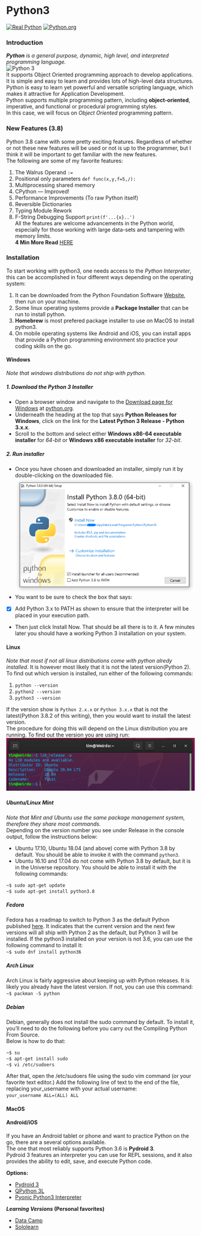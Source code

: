 # Python3
[![Real Python](https://img.shields.io/badge/Real-Python-blue)](https://realpython.com/installing-python)
[![Python.org](https://img.shields.io/badge/Python-Documentation-yellow)](https://docs.python.org/3/using/unix.html#getting-and-installing-the-latest-version-of-python)
### Introduction
_**Python** is a general purpose, dynamic, high level, and interpreted programming language._\
<img src="https://i.imgur.com/Dm6ice0.png" alt="Python 3" width="600" height="200"/>\
It supports Object Oriented programming approach to develop applications. It is simple and easy to learn and provides lots of high-level data structures.\
Python is easy to learn yet powerful and versatile scripting language, which makes it attractive for Application Development.\
Python supports multiple programming pattern, including **object-oriented**, imperative, and functional or procedural programming styles.\
In this case, we will focus on _Object Oriented_ programming pattern.

### New Features (3.8)
Python 3.8 came with some pretty exciting features. Regardless of whether or not these new features will be used or not is up to the programmer, but I think it will be important to get familiar with the new features.\
The following are some of my favorite features:
1. The Walrus Operand `:=`
2. Positional only parameters `def func(x,y,f=5,/):`
3. Multiprocessing shared memory
4. CPython — Improved!
5. Performance Improvements (To raw Python itself)
6. Reversible Dictionaries
7. Typing Module Rework
7. F-String Debugging Support `print(f'...{x}..')`\
All the features are welcome advancements in the Python world, especially for those working with large data-sets and tampering with memory limits.\
**4 Min More Read** [HERE](https://towardsdatascience.com/my-favorite-new-features-in-python-3-8-a95d7a0a31c9)

### Installation
To start working with python3, one needs access to the _Python Interpreter_, this can be accomplished in four different ways depending on the operating system:
1. It can be downloaded from the Python Foundation Software [Website](python.org), then run on your machine.
2. Some linux operating systems provide a **Package Installer** that can be run to install python.
3. **Homebrew** is most prefered package installer to use on MacOS to install python3.
4. On mobile operating systems like Android and iOS, you can install apps that provide a Python programming environment sto practice your coding skills on the go.

#### Windows
_Note that windows distributions do not ship with python._
##### 1. Download the Python 3 Installer
- Open a browser window and navigate to the [Download page for Windows](python.org/downloads/windows/) at [python.org](python.org).
- Underneath the heading at the top that says **Python Releases for Windows**, click on the link for the **Latest Python 3 Release - Python 3.x.x**.
- Scroll to the bottom and select either **Windows x86-64 executable installer** for _64-bit_ or **Windows x86 executable installer** for _32-bit_.

##### 2. Run installer
- Once you have chosen and downloaded an installer, simply run it by double-clicking on the downloaded file.
![Python Installer](./Images/Python_Windows_Installer.png)
- You want to be sure to check the box that says:
- [x] Add Python 3.x to PATH
as shown to ensure that the interpreter will be placed in your execution path.
- Then just click Install Now. That should be all there is to it. A few minutes later you should have a working Python 3 installation on your system.

#### Linux
_Note that most if not all linux distributions come with python alredy installed._
It is however most likely that it is not the latest version(Python 2).\
To find out which version is installed, run either of the following commands:
1. `python --version`
2. `python2 --version`
3. `python3 --version`

If the version show is `Python 2.x.x` or `Python 3.x.x` that is not the latest(Python 3.8.2 of this writing), then you would want to install the latest version.\
The procedure for doing this will depend on the Linux distribution you are running. To find out the version you are using run: 
![linux Version](./Images/Ubuntu_Version.png)

##### Ubuntu/Linux Mint
_Note that Mint and Ubuntu use the same package management system, therefore they share most commands._\
Depending on the version number you see under Release in the console output, follow the instructions below:
- Ubuntu 17.10, Ubuntu 18.04 (and above) come with Python 3.8 by default. You should be able to invoke it with the command `python3`.
- Ubuntu 16.10 and 17.04 do not come with Python 3.8 by default, but it is in the Universe repository. You should be able to install it with the following commands:
```
~$ sudo apt-get update
~$ sudo apt-get install python3.8
```

##### Fedora
Fedora has a roadmap to switch to Python 3 as the default Python published [here](fedoraproject.org/wiki/FinalizingFedoraSwitchtoPython3). It indicates that the current version and the next few versions will all ship with Python 2 as the default, but Python 3 will be installed. If the python3 installed on your version is not 3.6, you can use the following command to install it:\
`~$ sudo dnf install python36`

##### Arch Linux
Arch Linux is fairly aggressive about keeping up with Python releases. It is likely you already have the latest version. If not, you can use this command:\
`~$ packman -S python`

##### Debian
Debian, generally does not install the sudo command by default. To install it, you’ll need to do the following before you carry out the Compiling Python From Source.\
Below is how to do that:
```
~$ su
~$ apt-get install sudo
~$ vi /etc/sudoers
```
After that, open the /etc/sudoers file using the sudo vim command (or your favorite text editor.) Add the following line of text to the end of the file, replacing your_username with your actual username:\
`your_username ALL=(ALL) ALL`

#### MacOS

#### Android/iOS
If you have an Android tablet or phone and want to practice Python on the go, there are a several options available.\
The one that most reliably supports Python 3.6 is **Pydroid 3**.\
Pydroid 3 features an interpreter you can use for REPL sessions, and it also provides the ability to edit, save, and execute Python code.

**Options:**
- [Pydroid 3](play.google.com/store/apps/details?id=ru.iiec.pydroid3)
- [QPython 3L](play.google.com/store/apps/details?id=org.qpython.qpy3)
- [Pyonic Python3 Interpreter](play.google.com/store/apps/details?id=net.inclem.pyonicinterpreter3)

**_Learning Versions_ (Personal favorites)**
- [Data Camp](play.google.com/store/apps/details?id=com.datacamp)
- [Sololearn](play.google.com/store/apps/details?id=com.sololearn)


